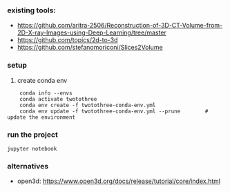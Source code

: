### existing tools:
- https://github.com/aritra-2506/Reconstruction-of-3D-CT-Volume-from-2D-X-ray-Images-using-Deep-Learning/tree/master
- https://github.com/topics/2d-to-3d
- https://github.com/stefanomoriconi/Slices2Volume

### setup
1. create conda env
```
    conda info --envs
    conda activate twotothree
    conda env create -f twotothree-conda-env.yml
    conda env update -f twotothree-conda-env.yml --prune        # update the environment
```

### run the project
`jupyter notebook`

### alternatives
- open3d: https://www.open3d.org/docs/release/tutorial/core/index.html